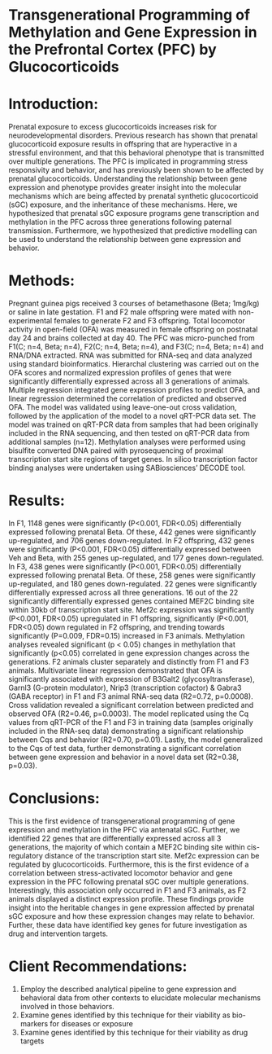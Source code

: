 # Transgenerational Programming of Methylation and Gene Expression in the Prefrontal Cortex (PFC) by Glucocorticoids

# Introduction: 
Prenatal exposure to excess glucocorticoids increases risk for neurodevelopmental disorders. Previous research has shown that prenatal glucocorticoid exposure results in offspring that are hyperactive in a stressful environment, and that this behavioral phenotype that is transmitted over multiple generations. The PFC is implicated in programming stress responsivity and behavior, and has previously been shown to be affected by prenatal glucocorticoids. Understanding the relationship between gene expression and phenotype provides greater insight into the molecular mechanisms which are being affected by prenatal synthetic glucocorticoid (sGC) exposure, and the inheritance of these mechanisms. Here, we hypothesized that prenatal sGC exposure programs gene transcription and methylation in the PFC across three generations following paternal transmission. Furthermore, we hypothesized that predictive modelling can be used to understand the relationship between gene expression and behavior. 

# Methods: 
Pregnant guinea pigs received 3 courses of betamethasone (Beta; 1mg/kg) or saline in late gestation. F1 and F2 male offspring were mated with non-experimental females to generate F2 and F3 offspring. Total locomotor activity in open-field (OFA) was measured in female offspring on postnatal day 24 and brains collected at day 40. The PFC was micro-punched from F1(C; n=4, Beta; n=4), F2(C; n=4, Beta; n=4), and F3(C; n=4, Beta; n=4) and RNA/DNA extracted. RNA was submitted for RNA-seq and data analyzed using standard bioinformatics. Hierarchal clustering was carried out on the OFA scores and normalized expression profiles of genes that were significantly differentially expressed across all 3 generations of animals. Multiple regression integrated gene expression profiles to predict OFA, and linear regression determined the correlation of predicted and observed OFA. The model was validated using leave-one-out cross validation, followed by the application of the model to a novel qRT-PCR data set. The model was trained on qRT-PCR data from samples that had been originally included in the RNA sequencing, and then tested on qRT-PCR data from additional samples (n=12). Methylation analyses were performed using bisulfite converted DNA paired with pyrosequencing of proximal transcription start site regions of target genes. In silico transcription factor binding analyses were undertaken using SABiosciences’ DECODE tool. 

# Results: 
In F1, 1148 genes were significantly (P<0.001, FDR<0.05) differentially expressed following prenatal Beta. Of these, 442 genes were significantly up-regulated, and 706 genes down-regulated. In F2 offspring, 432 genes were significantly (P<0.001, FDR<0.05) differentially expressed between Veh and Beta, with 255 genes up-regulated, and 177 genes down-regulated. In F3, 438 genes were significantly (P<0.001, FDR<0.05) differentially expressed following prenatal Beta. Of these, 258 genes were significantly up-regulated, and 180 genes down-regulated. 22 genes were significantly differentially expressed across all three generations. 16 out of the 22 significantly differentially expressed genes contained MEF2C binding site within 30kb of transcription start site. Mef2c expression was significantly (P<0.001, FDR<0.05) upregulated in F1 offspring, significantly (P<0.001, FDR<0.05) down regulated in F2 offspring, and trending towards significantly (P=0.009, FDR=0.15) increased in F3 animals. Methylation analyses revealed significant (p < 0.05) changes in methylation that significantly (p<0.05) correlated in gene expression changes across the generations. F2 animals cluster separately and distinctly from F1 and F3 animals. Multivariate linear regression demonstrated that OFA is significantly associated with expression of B3Galt2 (glycosyltransferase), Garnl3 (G-protein modulator), Nrip3 (transcription cofactor) & Gabra3 (GABA receptor) in F1 and F3 animal RNA-seq data (R2=0.72, p=0.0008). Cross validation revealed a significant correlation between predicted and observed OFA (R2=0.46, p=0.0003). The model replicated using the Cq values from qRT-PCR of the F1 and F3 in training data (samples originally included in the RNA-seq data) demonstrating a significant relationship between Cqs and behavior (R2=0.70, p=0.01). Lastly, the model generalized to the Cqs of test data, further demonstrating a significant correlation between gene expression and behavior in a novel data set (R2=0.38, p=0.03).
# Conclusions: 
This is the first evidence of transgenerational programming of gene expression and methylation in the PFC via antenatal sGC. Further, we identified 22 genes that are differentially expressed across all 3 generations, the majority of which contain a MEF2C binding site within cis-regulatory distance of the transcription start site. Mef2c expression can be regulated by glucocorticoids. Furthermore, this is the first evidence of a correlation between stress-activated locomotor behavior and gene expression in the PFC following prenatal sGC over multiple generations. Interestingly, this association only occurred in F1 and F3 animals, as F2 animals displayed a distinct expression profile. These findings provide insight into the heritable changes in gene expression affected by prenatal sGC exposure and how these expression changes may relate to behavior. Further, these data have identified key genes for future investigation as drug and intervention targets. 
# Client Recommendations:
1.	 Employ the described analytical pipeline to gene expression and behavioral data from other contexts to elucidate molecular mechanisms involved in those behaviors.
2.	Examine genes identified by this technique for their viability as bio-markers for diseases or exposure
3.	Examine genes identified by this technique for their viability as drug targets

